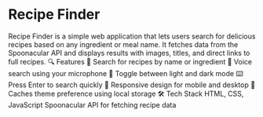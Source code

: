 # Recipe Finder
Recipe Finder is a simple web application that lets users search for delicious recipes based on any ingredient or meal name. It fetches data from the Spoonacular API and displays results with images, titles, and direct links to full recipes.  🔍 Features 🔎 Search for recipes by name or ingredient  🎤 Voice search using your microphone  🌙 Toggle between light and dark mode  ⌨️ Press Enter to search quickly  📱 Responsive design for mobile and desktop  🧠 Caches theme preference using local storage  🛠️ Tech Stack HTML, CSS, JavaScript  Spoonacular API for fetching recipe data
